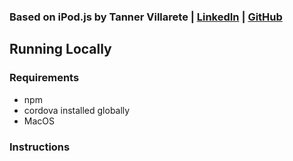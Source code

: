 ### Based on iPod.js by Tanner Villarete | [LinkedIn](http://linkedin.com/in/tvillarete) | [GitHub](https://github.com/tvillarete/ipod-classic-js)


## Running Locally

### Requirements
* npm
* cordova installed globally
* MacOS

### Instructions

